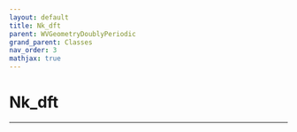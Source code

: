 ```yaml
---
layout: default
title: Nk_dft
parent: WVGeometryDoublyPeriodic
grand_parent: Classes
nav_order: 3
mathjax: true
---
```


#  Nk_dft




---


